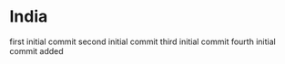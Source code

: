 # India
first initial commit 
second initial commit
third initial commit
fourth initial commit
added